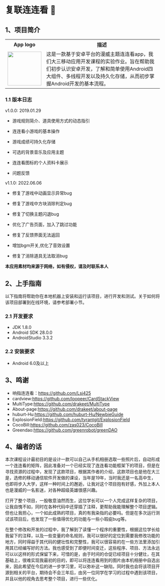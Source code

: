 # 复联连连看 :rocket:
## 1、项目简介
<table>
  <tr>
    <th>App logo</th>
    <th>描述</th>
  </tr>
  <tr>
    <td><img width="110" height="110" src=""></td>
    <td width="600">这是一款基于安卓平台的漫威主题连连看app，我们大三移动应用开发课程的实验作业。旨在帮助我们初步认识安卓开发，了解和简单使用Android四大组件、多线程开发以及持久化存储，从而初步掌握Android开发的基本流程。</td>
  </tr>
</table>


### 1.1 版本日志
v1.0.0: 2019.01.29<br>

* 游戏规则简介、道具使用方式的动态指引

* 连连看小游戏的基本操作

* 游戏成绩可持久化存储

* 可选的背景音乐及应用主题

* 连连看图标的个人资料卡展示

* 问题反馈

v1.1.0: 2022.06.06<br>

* 修复了游戏中动画显示异常bug

* 修复了游戏中方块消除判定bug

* 修复了切换主题闪退bug
* 优化了广告页面，加入了跳过功能
* 修复了反馈界面无法返回
* 增加bgm开关,优化了音效设置
* 修复了消除道具无法取消bug

**本应用素材均来源于网络，如有侵权，请及时联系本人**

## 2、上手指南
以下指南将帮助你在本地机器上安装和运行该项目，进行开发和测试。关于如何将该项目部署到在线环境，请参考部署小节。
### 2.1 开发要求
* JDK 1.8.0
* Android SDK 28.0.0
* AndroidStudio 3.3.2
### 2.2 安装要求
* Android 6.0及以上
## 3、鸣谢
* 响指连连看：https://github.com/Lsj425
* cardview:https://github.com/loopeer/CardStackView
* MultiType:https://github.com/drakeet/MultiType
* About-page:https://github.com/drakeet/about-page
* huburt-Hu:https://github.com/huburt-Hu/NewbieGuide
* ExplosionField:https://github.com/tyrantgit/ExplosionField
* CocoBill:https://github.com/zas023/CocoBill
* Greendao:https://github.com/greenrobot/greenDAO

## 4、编者的话
本次课程设计最初目的是设计一款可以自己从手机相册选取一些照片后，自动形成一个连连看的矩阵，因此准备对一个已经实现了连连看功能框架下的项目，但是在寻找资源的过程中，发现了这款项目，根据其作者的介绍，这款项目也是他在大三是，选修的移动通信软件开发做的课设，当年是19年，当时我还是一名高中生，也即将步入大学，这样一种时间上的邂逅，让我对这个项目抱有好感，外加上本人也是漫威的一名影迷，对各种超级英雄很感兴趣。

打开了整个项目，一股敬意油然而生，这位学长可以一个人完成这样复杂的项目，让我自愧不如，同时在各种代码中还穿插了注释，更帮助我能理解整个项目逻辑。但也让我担心，一个如此成熟的项目，真的有我染指的必要吗。但是在多次运行测试该项目后，也发现了一些值得优化的功能与一些小瑕疵bug等。

在整个修改和开发的过程中，我了解到了读懂一个程序的重要性，根据这位学长给我留下的注释，以及一些变量的命名规则，我可以很好的定位到需要我修改功能的地方，同时得益于其代码的健壮性和完整性，我可以很容易的在一些方法里添加引用其已经编写好的方法。我也感受到了即便时间变迁，这些程序、项目、方法永远可以以这样的形式保留下来，可惜的是，由于时间的仓促已经项目十分健壮，在其基础上，很难实现我最初的目的，即可以将连连看用到的图片由本机相册中自选出来，因此希望在今后的进一步学习里，可以弥补这一缺陷，同时我也会将该项目开源到相关的平台，期待会不会三年后，由另一位同学在学习的过程中遇到该项目，并且以他的视角去思考整个项目，进行一些优化。
